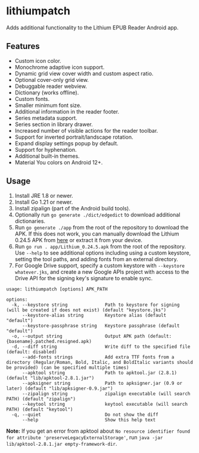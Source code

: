 # lithiumpatch

Adds additional functionality to the Lithium EPUB Reader Android app.

## Features

- Custom icon color.
- Monochrome adaptive icon support.
- Dynamic grid view cover width and custom aspect ratio.
- Optional cover-only grid view.
- Debuggable reader webview.
- Dictionary (works offline).
- Custom fonts.
- Smaller minimum font size.
- Additional information in the reader footer.
- Series metadata support.
- Series section in library drawer.
- Increased number of visible actions for the reader toolbar.
- Support for inverted portrait/landscape rotation.
- Expand display settings popup by default.
- Support for hyphenation.
- Additional built-in themes.
- Material You colors on Android 12+.

## Usage

1. Install JRE 1.8 or newer.
2. Install Go 1.21 or newer.
3. Install zipalign (part of the Android build tools).
4. Optionally run `go generate ./dict/edgedict` to download additional dictionaries.
5. Run `go generate ./app` from the root of the repository to download the APK. If this does not work, you can manually download the Lithium 0.24.5 APK from [here](https://www.apkmirror.com/apk/faultexception/lithium-epub-reader/lithium-epub-reader-0-24-5-release/lithium-epub-reader-0-24-5-android-apk-download/) or extract it from your device.
6. Run `go run . app/Lithium_0.24.5.apk` from the root of the repository. Use `--help` to see additional options including using a custom keystore, setting the tool paths, and adding fonts from an external directory.
7. For Google Drive support, specify a custom keystore with `--keystore whatever.jks`, and create a new Google APIs project with access to the Drive API for the signing key's signature to enable sync.

```
usage: lithiumpatch [options] APK_PATH

options:
  -k, --keystore string              Path to keystore for signing (will be created if does not exist) (default "keystore.jks")
      --keystore-alias string        Keystore alias (default "default")
      --keystore-passphrase string   Keystore passphrase (default "default")
  -o, --output string                Output APK path (default: {basename}.patched.resigned.apk)
  -d, --diff string                  Write diff to the specified file (default: disabled)
      --add-fonts strings            Add extra TTF fonts from a directory (Regular/Roman, Bold, Italic, and BoldItalic variants should be provided) (can be specified multiple times)
      --apktool string               Path to apktool.jar (2.8.1) (default "lib/apktool-2.8.1.jar")
      --apksigner string             Path to apksigner.jar (0.9 or later) (default "lib/apksigner-0.9.jar")
      --zipalign string              zipalign executable (will search PATH) (default "zipalign")
      --keytool string               keytool executable (will search PATH) (default "keytool")
  -q, --quiet                        Do not show the diff
      --help                         Show this help text
```

**Note:** If you get an error from apktool about `No resource identifier found for attribute 'preserveLegacyExternalStorage'`, run `java -jar lib/apktool-2.8.1.jar empty-framework-dir`.
